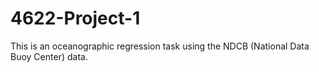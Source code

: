 # 4622-Project-1
This is an oceanographic regression task using the NDCB (National Data Buoy Center) data. 
